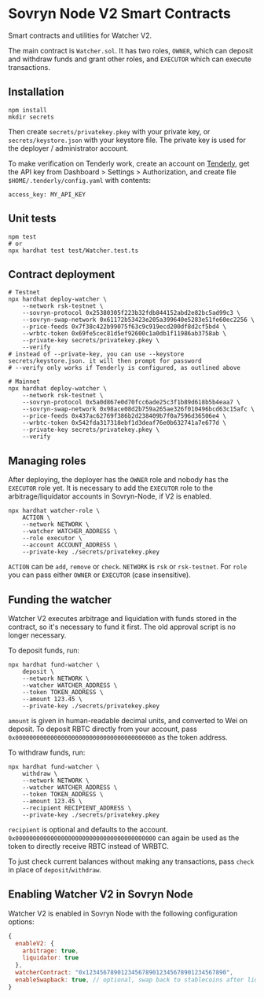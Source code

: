 Sovryn Node V2 Smart Contracts
==============================

Smart contracts and utilities for Watcher V2.

The main contract is `Watcher.sol`. It has two roles, `OWNER`, which can deposit and withdraw funds
and grant other roles, and `EXECUTOR` which can execute transactions.

Installation
------------

```shell
npm install
mkdir secrets
```

Then create `secrets/privatekey.pkey` with your private key, or `secrets/keystore.json` with your keystore file.
The private key is used for the deployer / administrator account.

To make verification on Tenderly work, create an account on [Tenderly](https://tenderly.co),
get the API key from Dashboard > Settings > Authorization, and create file
`$HOME/.tenderly/config.yaml` with contents:
```shell
access_key: MY_API_KEY
```


Unit tests
----------

```shell
npm test
# or
npx hardhat test test/Watcher.test.ts
```

Contract deployment
-------------------

```shell
# Testnet
npx hardhat deploy-watcher \
    --network rsk-testnet \
    --sovryn-protocol 0x25380305f223b32fdb844152abd2e82bc5ad99c3 \
    --sovryn-swap-network 0x61172b53423e205a399640e5283e51fe60ec2256 \
    --price-feeds 0x7f38c422b99075f63c9c919ecd200df8d2cf5bd4 \
    --wrbtc-token 0x69fe5cec81d5ef92600c1a0db1f11986ab3758ab \
    --private-key secrets/privatekey.pkey \
    --verify 
# instead of --private-key, you can use --keystore secrets/keystore.json. it will then prompt for password
# --verify only works if Tenderly is configured, as outlined above

# Mainnet
npx hardhat deploy-watcher \
    --network rsk-testnet \
    --sovryn-protocol 0x5a0d867e0d70fcc6ade25c3f1b89d618b5b4eaa7 \
    --sovryn-swap-network 0x98ace08d2b759a265ae326f010496bcd63c15afc \
    --price-feeds 0x437ac62769f386b2d238409b7f0a7596d36506e4 \
    --wrbtc-token 0x542fda317318ebf1d3deaf76e0b632741a7e677d \
    --private-key secrets/privatekey.pkey \
    --verify 
```

Managing roles
--------------

After deploying, the deployer has the `OWNER` role and nobody has the `EXECUTOR` role yet.
It is necessary to add the `EXECUTOR` role to the arbitrage/liquidator accounts in Sovryn-Node, if V2 is enabled.

```shell
npx hardhat watcher-role \
    ACTION \
    --network NETWORK \
    --watcher WATCHER_ADDRESS \
    --role executor \
    --account ACCOUNT_ADDRESS \
    --private-key ./secrets/privatekey.pkey
```

`ACTION` can be `add`, `remove` or `check`. `NETWORK` is `rsk` or `rsk-testnet`.
For `role` you can pass either `OWNER` or `EXECUTOR` (case insensitive).


Funding the watcher
-------------------

Watcher V2 executes arbitrage and liquidation with funds stored in the contract, so it's necessary to fund it first.
The old approval script is no longer necessary.

To deposit funds, run:

```shell
npx hardhat fund-watcher \
    deposit \
    --network NETWORK \
    --watcher WATCHER_ADDRESS \
    --token TOKEN_ADDRESS \
    --amount 123.45 \
    --private-key ./secrets/privatekey.pkey 
```

`amount` is given in human-readable decimal units, and converted to Wei on deposit. To deposit RBTC directly from
your account, pass `0x0000000000000000000000000000000000000000` as the token address.

To withdraw funds, run:

```shell
npx hardhat fund-watcher \
    withdraw \
    --network NETWORK \
    --watcher WATCHER_ADDRESS \
    --token TOKEN_ADDRESS \
    --amount 123.45 \
    --recipient RECIPIENT_ADDRESS \
    --private-key ./secrets/privatekey.pkey 
```

`recipient` is optional and defaults to the account.
`0x0000000000000000000000000000000000000000` can again be used as the token to directly receive RBTC instead of WRBTC.

To just check current balances without making any transactions, pass `check` in place of `deposit`/`withdraw`.


Enabling Watcher V2 in Sovryn Node
----------------------------------

Watcher V2 is enabled in Sovryn Node with the following configuration options:
```javascript
{
  enableV2: {
    arbitrage: true,
    liquidator: true
  },
  watcherContract: "0x1234567890123456789012345678901234567890",
  enableSwapback: true, // optional, swap back to stablecoins after liquidation
}
```
